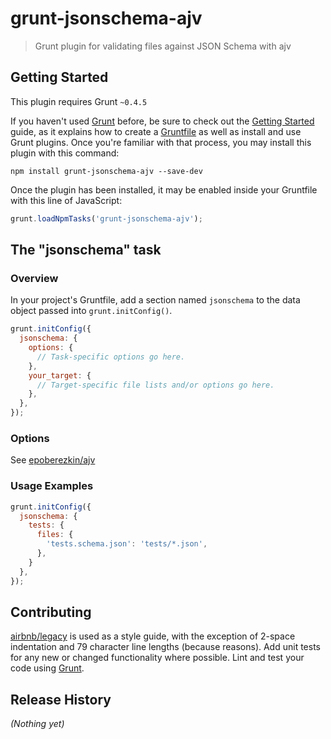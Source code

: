 # grunt-jsonschema-ajv

> Grunt plugin for validating files against JSON Schema with ajv

## Getting Started
This plugin requires Grunt `~0.4.5`

If you haven't used [Grunt](http://gruntjs.com/) before, be sure to check out the [Getting Started](http://gruntjs.com/getting-started) guide, as it explains how to create a [Gruntfile](http://gruntjs.com/sample-gruntfile) as well as install and use Grunt plugins. Once you're familiar with that process, you may install this plugin with this command:

```shell
npm install grunt-jsonschema-ajv --save-dev
```

Once the plugin has been installed, it may be enabled inside your Gruntfile with this line of JavaScript:

```js
grunt.loadNpmTasks('grunt-jsonschema-ajv');
```

## The "jsonschema" task

### Overview
In your project's Gruntfile, add a section named `jsonschema` to the data object passed into `grunt.initConfig()`.

```js
grunt.initConfig({
  jsonschema: {
    options: {
      // Task-specific options go here.
    },
    your_target: {
      // Target-specific file lists and/or options go here.
    },
  },
});
```

### Options
See [epoberezkin/ajv](https://github.com/epoberezkin/ajv#options)

### Usage Examples


```js
grunt.initConfig({
  jsonschema: {
    tests: {
      files: {
        'tests.schema.json': 'tests/*.json',
      },
    }
  },
});
```

## Contributing
[airbnb/legacy](https://github.com/airbnb/javascript/tree/master/es5) is used
as a style guide, with the exception of 2-space indentation and 79 character
line lengths (because reasons).
Add unit tests for any new or changed functionality where possible.
Lint and test your code using [Grunt](http://gruntjs.com/).

## Release History
_(Nothing yet)_
